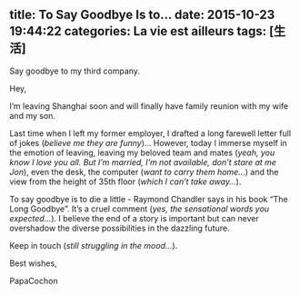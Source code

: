 title: To Say Goodbye Is to...
date: 2015-10-23 19:44:22
categories: La vie est ailleurs
tags: [生活]
---

Say goodbye to my third company.

<!-- more -->

Hey,
 
I’m leaving Shanghai soon and will finally have family reunion with my wife and my son.

Last time when I left my former employer, I drafted a long farewell letter full of jokes (*believe me they are funny*)…
However, today I immerse myself in the emotion of leaving, leaving my beloved team and mates (*yeah, you know I love you all. But I’m married, I’m not available, don’t stare at me Jon*), even the desk, the computer (*want to carry them home…*) and the view from the height of 35th floor (*which I can’t take away…*).
 
To say goodbye is to die a little - Raymond Chandler says in his book “The Long Goodbye”. It’s a cruel comment (*yes, the sensational words you expected…*).
I believe the end of a story is important but can never overshadow the diverse possibilities in the dazzling future.
 
Keep in touch (*still struggling in the mood…*).

Best wishes,

PapaCochon